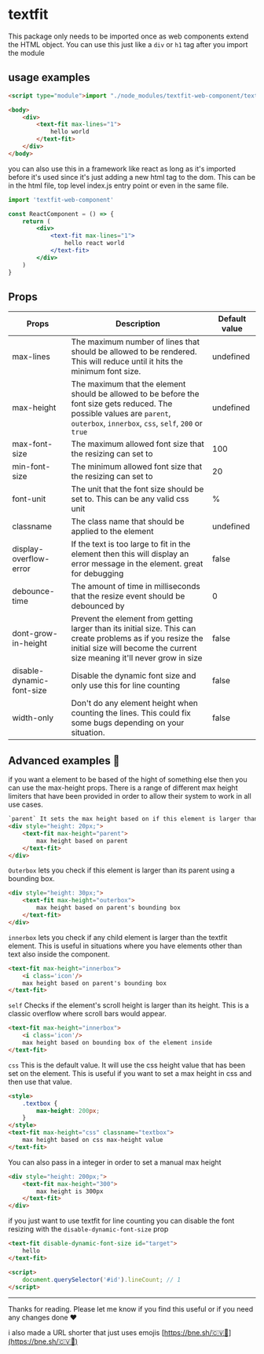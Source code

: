 # textfit

This package only needs to be imported once as web components extend the HTML object. You can use this just like a `div` or `h1` tag after you import the module

## usage examples

```html
<script type="module">import "./node_modules/textfit-web-component/textfit.js"</script>

<body>
    <div>
        <text-fit max-lines="1">
            hello world
        </text-fit>
    </div>
</body>
```

you can also use this in a framework like react as long as it's imported before it's used since it's just adding a new html tag to the dom. This can be in the html file, top level index.js entry point or even in the same file.

```jsx
import 'textfit-web-component'

const ReactComponent = () => {
    return (
        <div>
            <text-fit max-lines="1">
                hello react world
            </text-fit>
        </div>
    )
}
```

## Props

| Props    | Description | Default value |
|----------|-----|-----|
| max-lines | The maximum number of lines that should be allowed to be rendered. This will reduce until it hits the minimum font size. | undefined |
| max-height | The maximum that the element should be allowed to be before the font size gets reduced. The possible values are `parent`, `outerbox`, `innerbox`, `css`, `self`, `200` or `true` | undefined |
| max-font-size | The maximum allowed font size that the resizing can set to | 100 |
| min-font-size | The minimum allowed font size that the resizing can set to | 20 |
| font-unit | The unit that the font size should be set to. This can be any valid css unit | % |
| classname | The class name that should be applied to the element | undefined |
| display-overflow-error | If the text is too large to fit in the element then this will display an error message in the element. great for debugging | false |
| debounce-time | The amount of time in milliseconds that the resize event should be debounced by | 0 |
| dont-grow-in-height | Prevent the element from getting larger than its initial size. This can create problems as if you resize the initial size will become the current size meaning it'll never grow in size | false |
| disable-dynamic-font-size | Disable the dynamic font size and only use this for line counting | false |
| width-only | Don't do any element height when counting the lines. This could fix some bugs depending on your situation. | false |

## Advanced examples 🫶

if you want a element to be based of the hight of something else then you can use the max-height props. There is a range of different max height limiters that have been provided in order to allow their system to work in all use cases.

```html
`parent` It sets the max height based on if this element is larger than its direct parent. 
<div style="height: 20px;">
    <text-fit max-height="parent">
        max height based on parent
    </text-fit>
</div>
```

`Outerbox` lets you check if this element is larger than its parent using a bounding box.

```html
<div style="height: 30px;">
    <text-fit max-height="outerbox">
        max height based on parent's bounding box
    </text-fit>
</div>
```

`innerbox` lets you check if any child element is larger than the textfit element. This is useful in situations where you have elements other than text also inside the component.

```html
<text-fit max-height="innerbox">
    <i class='icon'/>
    max height based on parent's bounding box
</text-fit>
```

`self` Checks if the element's scroll height is larger than its height. This is a classic overflow where scroll bars would appear.

```html
<text-fit max-height="innerbox">
    <i class='icon'/>
    max height based on bounding box of the element inside 
</text-fit>
```

`css` This is the default value. It will use the css height value that has been set on the element. This is useful if you want to set a max height in css and then use that value.

```html
<style>
    .textbox {
        max-height: 200px;
    }
</style>
<text-fit max-height="css" classname="textbox">
    max height based on css max-height value
</text-fit>
```

You can also pass in a integer in order to set a manual max height

```html
<div style="height: 200px;">
    <text-fit max-height="300">
        max height is 300px 
    </text-fit>
</div>
```

if you just want to use textfit for line counting you can disable the font resizing with the `disable-dynamic-font-size` prop

```html
<text-fit disable-dynamic-font-size id="target">
    hello
</text-fit>

<script>
    document.querySelector('#id').lineCount; // 1
</script>
```

---
Thanks for reading. Please let me know if you find this useful or if you need any changes done ❤️

i also made a URL shorter that just uses emojis [https://bne.sh/🇨🇻🥩](https://bne.sh/🇨🇻🥩)
